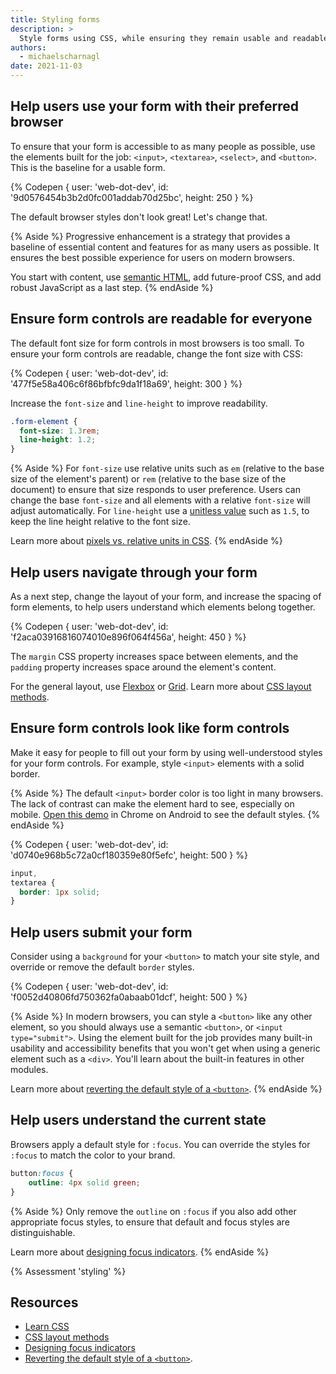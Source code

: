 ```yaml
---
title: Styling forms
description: >
  Style forms using CSS, while ensuring they remain usable and readable for everyone.
authors:
  - michaelscharnagl
date: 2021-11-03
---
```


## Help users use your form with their preferred browser

To ensure that your form is accessible to as many people as possible, use the elements built for the 
job: `<input>`, `<textarea>`, `<select>`, and `<button>`. This is the baseline for a usable form.

{% Codepen {
  user: 'web-dot-dev',
  id: '9d0576454b3b2d0fc001addab70d25bc',
  height: 250
} %}

The default browser styles don't look great! Let's change that.

{% Aside %}
Progressive enhancement is a strategy that provides a baseline of essential content and features for as many users as possible. 
It ensures the best possible experience for users on modern browsers.

You start with content, use 
[semantic HTML](https://developer.mozilla.org/docs/Glossary/Semantics#semantics_in_html), 
add future-proof CSS, and add robust JavaScript as a last step.
{% endAside %}

## Ensure form controls are readable for everyone

The default font size for form controls in most browsers is too small. 
To ensure your form controls are readable, change the font size with CSS:

{% Codepen {
  user: 'web-dot-dev',
  id: '477f5e58a406c6f86bfbfc9da1f18a69',
  height: 300
} %}

Increase the `font-size` and `line-height` to improve readability.

```css
.form-element {
  font-size: 1.3rem;
  line-height: 1.2;
}
``` 

{% Aside %}
For `font-size` use relative units such as `em` (relative to the base size of the element's parent) 
or `rem` (relative to the base size of the document) to ensure that size responds to user preference. 
Users can change the base `font-size` and all elements with a relative `font-size` will adjust 
automatically. For `line-height` use a [unitless value](https://meyerweb.com/eric/thoughts/2006/02/08/unitless-line-heights/) 
such as `1.5`, to keep the line height relative to the font size.

Learn more about 
[pixels vs. relative units in CSS](https://www.24a11y.com/2019/pixels-vs-relative-units-in-css-why-its-still-a-big-deal/).
{% endAside %}

## Help users navigate through your form

As a next step, change the layout of your form, and increase the spacing of form elements, 
to help users understand which elements belong together.

{% Codepen {
  user: 'web-dot-dev',
  id: 'f2aca03916816074010e896f064f456a',
  height: 450
} %}

The `margin` CSS property increases space between elements, 
and the `padding` property increases space around the element's content.

For the general layout, use [Flexbox](/learn/css/flexbox/) or [Grid](/learn/css/grid/). 
Learn more about [CSS layout methods](/learn/css/layout/).

## Ensure form controls look like form controls

Make it easy for people to fill out your form by using well-understood styles for your form controls. 
For example, style `<input>` elements with a solid border. 

{% Aside %}
The default `<input>` border color is too light in many browsers. 
The lack of contrast can make the element hard to see, especially on mobile. 
[Open this demo](https://codepen.io/web-dot-dev/pen/9d0576454b3b2d0fc001addab70d25bc) in Chrome on Android to see the default styles.
{% endAside %}

{% Codepen {
  user: 'web-dot-dev',
  id: 'd0740e968b5c72a0cf180359e80f5efc',
  height: 500
} %}


```css
input,
textarea {
  border: 1px solid;
}
```

## Help users submit your form

Consider using a `background` for your `<button>` to match your site style, 
and override or remove the default `border` styles.

{% Codepen {
  user: 'web-dot-dev',
  id: 'f0052d40806fd750362fa0abaab01dcf',
  height: 500
} %}

{% Aside %}
In modern browsers, you can style a `<button>` like any other element, 
so you should always use a semantic `<button>`, or `<input type="submit">`. 
Using the element built for the job provides many built-in usability and accessibility 
benefits that you won't get when using a generic element such as a `<div>`. 
You'll learn about the built-in features in other modules.

Learn more about 
[reverting the default style of a `<button>`](https://archive.hankchizljaw.com/wrote/introducing-the-button-element/#heading-oh-these-are-hard-to-style-though).
{% endAside %}

## Help users understand the current state

Browsers apply a default style for `:focus`. 
You can override the styles for `:focus` to match the color to your brand. 

```css
button:focus {
    outline: 4px solid green;
}
```

{% Aside %}
Only remove the `outline` on `:focus` if you also add other appropriate focus styles, 
to ensure that  default and focus styles are distinguishable.

Learn more about 
[designing focus indicators](https://www.sarasoueidan.com/blog/focus-indicators/).
{% endAside %}

{% Assessment 'styling' %}

## Resources

- [Learn CSS](/learn/css)
- [CSS layout methods](/learn/css/layout)
- [Designing focus indicators](https://www.sarasoueidan.com/blog/focus-indicators/)
- [Reverting the default style of a `<button>`](https://archive.hankchizljaw.com/wrote/introducing-the-button-element/#heading-oh-these-are-hard-to-style-though).
